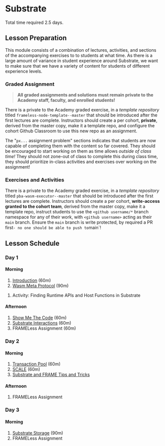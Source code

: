 # Substrate

Total time required 2.5 days.

## Lesson Preparation

This module consists of a combination of lectures, activities, and sections of the accompanying exercises to to students at what time.
As there is a large amount of variance in student experience around Substrate, we want to make sure that we have a variety of content for students of different experience levels.

### Graded Assignment

> **All graded assignments and solutions must remain private to the Academy staff, faculty, and enrolled students!**

There is a private to the Academy graded exercise, in a _template repository_ titled `frameless-node-template--master` that should be introduced after the first lectures are complete.
Instructors should create a per cohort, **private**, derived from the master copy, make it a template repo, and configure the cohort Github Classroom to use this new repo as an assignment.

The "`px...` assignment problem" sections indicates that students are now capable of completing them with the content so far covered.
They should be encouraged to start working on them as time allows _outside of class time!_
They should not zone-out of class to complete this during class time, they should prioritize in-class activities and exercises over working on the assignment!

### Exercises and Activities

There is a private to the Academy graded exercise, in a _template repository_ titled `pba-wasm-executor--master` that should be introduced after the first lectures are complete.
Instructors should create a per cohort, **write-access granted to the cohort team**, derived from the master copy, make it a template repo, instruct students to use the `<github username/*` branch namespace for any of their work, with `<github username>` acting as their `main` branch.
Ensure the `main` branch is write protected, by required a PR first`- no one should be able to push to`main`!

## Lesson Schedule

### Day 1

#### Morning

1. [Introduction](./1-Intro-to-Substrate-slides.md) (60m)
1. [Wasm Meta Protocol](./2-Wasm-Meta-Protocol-Slides.md) (90m)
<!-- FIXME where is this? -->
1. Activity: Finding Runtime APIs and Host Functions in Substrate

#### Afternoon

1. [Show Me The Code](./9-Substrate-In-The-Code-slides.md) (60m)
1. [Substrate Interactions](./9-Substrate-Interactions_slides.md) (60m)
1. FRAMELess Assignment (60m)

### Day 2

#### Morning

1. [Transaction Pool](./4-Transaction-Pool-slides.md) (60m)
1. [SCALE](./9-SCALE-slides.md) (60m)
1. [Substrate and FRAME Tips and Tricks](./9-Substrate-FRAME-Tips-Tricks-Slides.md)

#### Afternoon

1. FRAMELess Assignment

### Day 3

#### Morning

1. [Substrate Storage](./3-Merklized-Storage-slides.md) (90m)
1. FRAMELess Assignment
